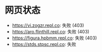 # 网页状态
- https://vi.zogzr.repl.co: 失败 (403)
- https://aro.flinthill.repl.co: 失败 (403)
- https://figura.hpbmm.repl.co: 失败 (403)
- https://stds.stpsc.repl.co: 失败
